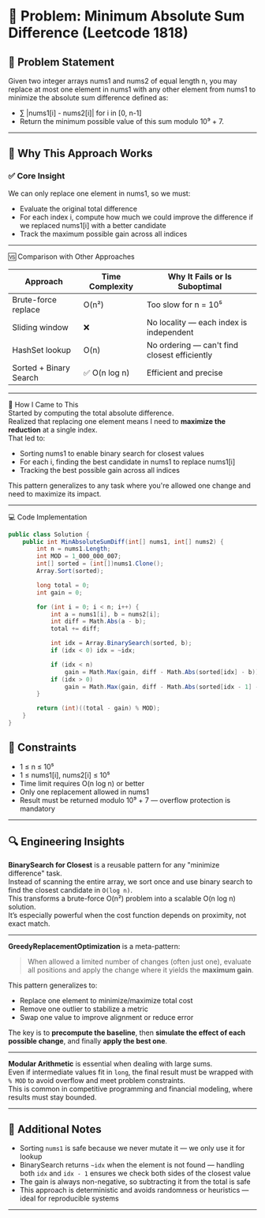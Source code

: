# 🧠 Problem: Minimum Absolute Sum Difference (Leetcode 1818)

## 🔗 Problem Statement  
Given two integer arrays nums1 and nums2 of equal length n, you may replace at most one element in nums1 with any other element from nums1 to minimize the absolute sum difference defined as:  
- ∑ |nums1[i] - nums2[i]| for i in [0, n-1]  
- Return the minimum possible value of this sum modulo 10⁹ + 7.

---

## 🧩 Why This Approach Works

### ✅ Core Insight  

We can only replace one element in nums1, so we must:
- Evaluate the original total difference
- For each index i, compute how much we could improve the difference if we replaced nums1[i] with a better candidate
- Track the maximum possible gain across all indices

---

🆚 Comparison with Other Approaches

| Approach              | Time Complexity | Why It Fails or Is Suboptimal |
|-----------------------|-----------------|-------------------------------|
| Brute-force replace   | O(n²)           | Too slow for n = 10⁵         |
| Sliding window        | ❌              | No locality — each index is independent |
| HashSet lookup        | O(n)            | No ordering — can't find closest efficiently |
| Sorted + Binary Search| ✅ O(n log n)   | Efficient and precise         |

---

🧠 How I Came to This  
Started by computing the total absolute difference.  
Realized that replacing one element means I need to **maximize the reduction** at a single index.  
That led to:
- Sorting nums1 to enable binary search for closest values
- For each i, finding the best candidate in nums1 to replace nums1[i]
- Tracking the best possible gain across all indices

This pattern generalizes to any task where you're allowed one change and need to maximize its impact.

---

💻 Code Implementation

```csharp
public class Solution {
    public int MinAbsoluteSumDiff(int[] nums1, int[] nums2) {
        int n = nums1.Length;
        int MOD = 1_000_000_007;
        int[] sorted = (int[])nums1.Clone();
        Array.Sort(sorted);

        long total = 0;
        int gain = 0;

        for (int i = 0; i < n; i++) {
            int a = nums1[i], b = nums2[i];
            int diff = Math.Abs(a - b);
            total += diff;

            int idx = Array.BinarySearch(sorted, b);
            if (idx < 0) idx = ~idx;

            if (idx < n)
                gain = Math.Max(gain, diff - Math.Abs(sorted[idx] - b));
            if (idx > 0)
                gain = Math.Max(gain, diff - Math.Abs(sorted[idx - 1] - b));
        }

        return (int)((total - gain) % MOD);
    }
}

```
## 📌 Constraints  
- 1 ≤ n ≤ 10⁵  
- 1 ≤ nums1[i], nums2[i] ≤ 10⁵  
- Time limit requires O(n log n) or better  
- Only one replacement allowed in nums1  
- Result must be returned modulo 10⁹ + 7 — overflow protection is mandatory

---

## 🔍 Engineering Insights  

**BinarySearch for Closest** is a reusable pattern for any "minimize difference" task.  
Instead of scanning the entire array, we sort once and use binary search to find the closest candidate in `O(log n)`.  
This transforms a brute-force O(n²) problem into a scalable O(n log n) solution.  
It’s especially powerful when the cost function depends on proximity, not exact match.

---

**GreedyReplacementOptimization** is a meta-pattern:  
> When allowed a limited number of changes (often just one), evaluate all positions and apply the change where it yields the **maximum gain**.

This pattern generalizes to:
- Replace one element to minimize/maximize total cost
- Remove one outlier to stabilize a metric
- Swap one value to improve alignment or reduce error

The key is to **precompute the baseline**, then **simulate the effect of each possible change**, and finally **apply the best one**.

---

**Modular Arithmetic** is essential when dealing with large sums.  
Even if intermediate values fit in `long`, the final result must be wrapped with `% MOD` to avoid overflow and meet problem constraints.  
This is common in competitive programming and financial modeling, where results must stay bounded.

---

## 🧠 Additional Notes  
- Sorting `nums1` is safe because we never mutate it — we only use it for lookup  
- BinarySearch returns `~idx` when the element is not found — handling both `idx` and `idx - 1` ensures we check both sides of the closest value  
- The gain is always non-negative, so subtracting it from the total is safe  
- This approach is deterministic and avoids randomness or heuristics — ideal for reproducible systems

---
